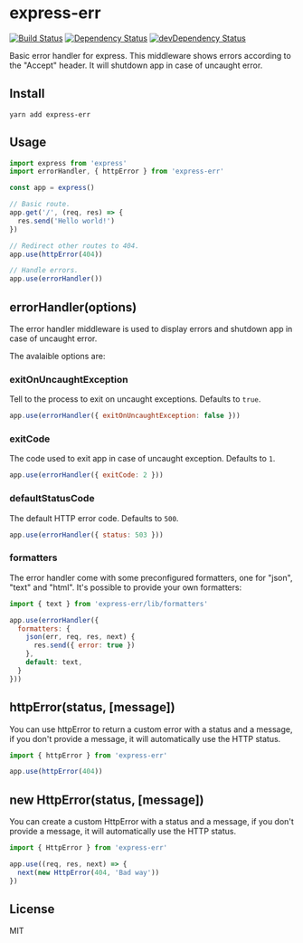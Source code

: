 # express-err

[![Build Status](https://travis-ci.org/neoziro/express-err.svg?branch=master)](https://travis-ci.org/neoziro/express-err)
[![Dependency Status](https://david-dm.org/neoziro/express-err.svg?theme=shields.io)](https://david-dm.org/neoziro/express-err)
[![devDependency Status](https://david-dm.org/neoziro/express-err/dev-status.svg?theme=shields.io)](https://david-dm.org/neoziro/express-err#info=devDependencies)

Basic error handler for express.
This middleware shows errors according to the "Accept" header. It will shutdown app in case of uncaught error.

## Install

```
yarn add express-err
```

## Usage

```js
import express from 'express'
import errorHandler, { httpError } from 'express-err'

const app = express()

// Basic route.
app.get('/', (req, res) => {
  res.send('Hello world!')
})

// Redirect other routes to 404.
app.use(httpError(404))

// Handle errors.
app.use(errorHandler())
```

## errorHandler(options)

The error handler middleware is used to display errors and shutdown app in case of uncaught error.

The avalaible options are:

### exitOnUncaughtException

Tell to the process to exit on uncaught exceptions. Defaults to `true`.

```js
app.use(errorHandler({ exitOnUncaughtException: false }))
```

### exitCode

The code used to exit app in case of uncaught exception. Defaults to `1`.

```js
app.use(errorHandler({ exitCode: 2 }))
```

### defaultStatusCode

The default HTTP error code. Defaults to `500`.

```js
app.use(errorHandler({ status: 503 }))
```

### formatters

The error handler come with some preconfigured formatters, one for "json", "text" and "html".
It's possible to provide your own formatters:

```js
import { text } from 'express-err/lib/formatters'

app.use(errorHandler({
  formatters: {
    json(err, req, res, next) {
      res.send({ error: true })
    },
    default: text,
  }
}))
```

## httpError(status, [message])

You can use httpError to return a custom error with a status and a message, if you don't provide a message, it will automatically use the HTTP status.

```js
import { httpError } from 'express-err'

app.use(httpError(404))
```

## new HttpError(status, [message])

You can create a custom HttpError with a status and a message, if you don't provide a message, it will automatically use the HTTP status.

```js
import { HttpError } from 'express-err'

app.use((req, res, next) => {
  next(new HttpError(404, 'Bad way'))
})
```

## License

MIT
